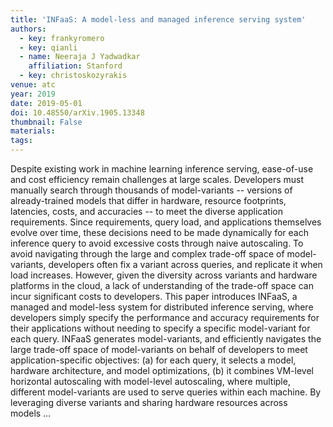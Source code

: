 ```yaml
---
title: 'INFaaS: A model-less and managed inference serving system'
authors:
  - key: frankyromero
  - key: qianli
  - name: Neeraja J Yadwadkar
    affiliation: Stanford
  - key: christoskozyrakis
venue: atc
year: 2019
date: 2019-05-01
doi: 10.48550/arXiv.1905.13348
thumbnail: False
materials:
tags:
---
```

Despite existing work in machine learning inference serving, ease-of-use and cost efficiency remain challenges at large scales. Developers must manually search through thousands of model-variants -- versions of already-trained models that differ in hardware, resource footprints, latencies, costs, and accuracies -- to meet the diverse application requirements. Since requirements, query load, and applications themselves evolve over time, these decisions need to be made dynamically for each inference query to avoid excessive costs through naive autoscaling. To avoid navigating through the large and complex trade-off space of model-variants, developers often fix a variant across queries, and replicate it when load increases. However, given the diversity across variants and hardware platforms in the cloud, a lack of understanding of the trade-off space can incur significant costs to developers. This paper introduces INFaaS, a managed and model-less system for distributed inference serving, where developers simply specify the performance and accuracy requirements for their applications without needing to specify a specific model-variant for each query. INFaaS generates model-variants, and efficiently navigates the large trade-off space of model-variants on behalf of developers to meet application-specific objectives: (a) for each query, it selects a model, hardware architecture, and model optimizations, (b) it combines VM-level horizontal autoscaling with model-level autoscaling, where multiple, different model-variants are used to serve queries within each machine. By leveraging diverse variants and sharing hardware resources across models …
